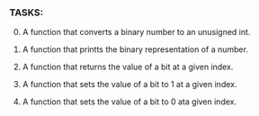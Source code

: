 ### TASKS:

0. A function that converts a binary number to an unusigned int.

1. A function that printts the binary representation of a number.

2. A function that returns the value of a bit at a given index.

3. A function that sets the value of a bit to 1 at a given index.

4. A function that sets the value of a bit to 0 ata given index.
